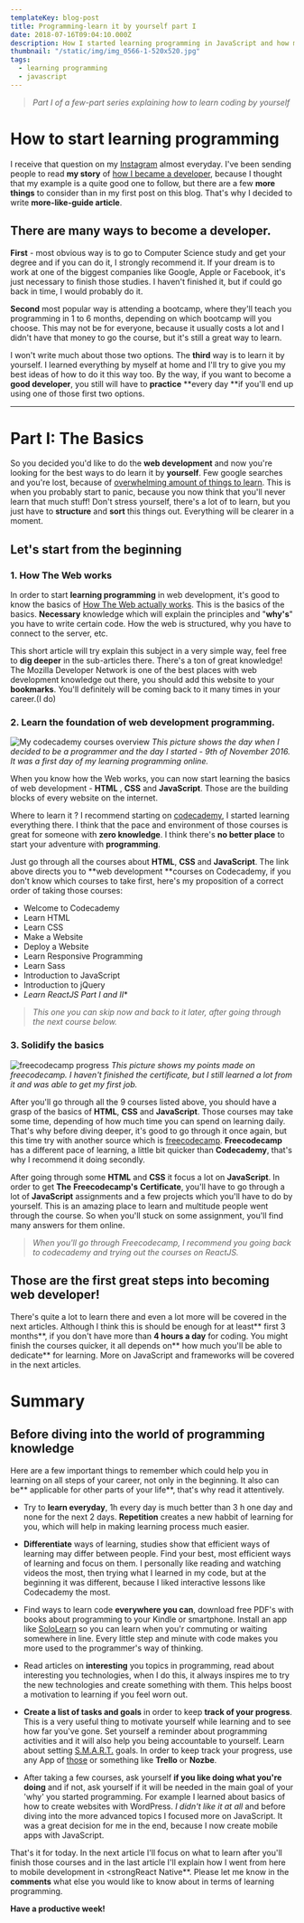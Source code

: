 ```yaml
---
templateKey: blog-post
title: Programming-learn it by yourself part I
date: 2018-07-16T09:04:10.000Z
description: How I started learning programming in JavaScript and how my web development preparation led to mobile development.
thumbnail: "/static/img/img_0566-1-520x520.jpg"
tags:
  - learning programming
  - javascript
---
```


>*Part I of a few-part series explaining how to learn coding by yourself*

# How to start learning programming

I receive that question on my [Instagram](https://www.instagram.com/selfmadedeveloper/) almost everyday. I've been sending people to read **my story** of [how I became a developer](https://selfmadedeveloper.com/how-i-became-selfmade-developer/), because I thought that my example is a quite good one to follow, but there are a few **more things** to consider than in my first post on this blog. That's why I decided to write **more-like-guide article**.

## **There are many ways to become a developer.**

**First** - most obvious way is to go to Computer Science study and get your degree and if you can do it, I strongly recommend it. If your dream is to work at one of the biggest companies like Google, Apple or Facebook, it's just necessary to finish those studies. I haven't finished it, but if could go back in time, I would probably do it.

**Second** most popular way is attending a bootcamp, where they'll teach you programming in 1 to 6 months, depending on which bootcamp will you choose. This may not be for everyone, because it usually costs a lot and I didn't have that money to go the course, but it's still a great way to learn.

I won't write much about those two options. The **third** way is to learn it by yourself. I learned everything by myself at home and I'll try to give you my best ideas of how to do it this way too. By the way, if you want to become a **good developer**, you still will have to **practice** **every day **if you'll end up using one of those first two options.

___

# Part I: The Basics

So you decided you'd like to do the **web development** and now you're looking for the best ways to do learn it by **yourself**. Few google searches and you're lost, because of [overwhelming amount of things to learn](https://codeburst.io/the-2018-web-developer-roadmap-826b1b806e8d). This is when you probably start to panic, because you now think that you'll never learn that much stuff! Don't stress yourself, there's a lot of to learn, but you just have to **structure** and **sort** this things out. Everything will be clearer in a moment.

## Let's start from the beginning

### **1. How The Web works**

In order to start **learning programming** in web development, it's good to know the basics of [How The Web actually works](https://developer.mozilla.org/en-US/docs/Learn/Getting_started_with_the_web/How_the_Web_works). This is the basics of the basics. **Necessary** knowledge which will explain the principles and "**why's**" you have to write certain code. How the web is structured, why you have to connect to the server, etc.

This short article will try explain this subject in a very simple way, feel free to **dig deeper** in the sub-articles there. There's a ton of great knowledge! The Mozilla Developer Network is one of the best places with web development knowledge out there, you should add this website to your **bookmarks**. You'll definitely will be coming back to it many times in your career.(I do)

### **2. Learn the foundation of web development programming.**

![My codecademy courses overview](/static/img/codecademy-screen.png)
 *This picture shows the day when I decided to be a programmer and the day I started - 9th of November 2016. It was a first day of my learning programming online.*

When you know how the Web works, you can now start learning the basics of web development - **HTML** , **CSS** and **JavaScript**. Those are the building blocks of every website on the internet.

Where to learn it ? I recommend starting on [codecademy](https://www.codecademy.com/catalog/subject/web-development), I started learning everything there. I think that the pace and environment of those courses is great for someone with **zero knowledge**. I think there's **no better place** to start your adventure with **programming**.

Just go through all the courses about **HTML**, **CSS** and **JavaScript**. The link above directs you to **web development **courses on Codecademy, if you don't know which courses to take first, here's my proposition of a correct order of taking those courses:

- Welcome to Codecademy
- Learn HTML
- Learn CSS
- Make a Website
- Deploy a Website
- Learn Responsive Programming
- Learn Sass
- Introduction to JavaScript
- Introduction to jQuery
- *Learn ReactJS Part I and II**

>*This one you can skip now and back to it later, after going through the next course below.*

### **3. Solidify the basics**

![freecodecamp progress](/static/img/freecodecamp-progress.png)
*This picture shows my points made on freecodecamp. I haven't finished the certificate, but I still learned a lot from it and was able to get my first job.*

After you'll go through all the 9 courses listed above, you should have a grasp of the basics of **HTML**, **CSS** and **JavaScript**. Those courses may take some time, depending of how much time you can spend on learning daily. That's why before diving deeper, it's good to go through it once again, but this time try with another source which is [freecodecamp](https://www.freecodecamp.org/). **Freecodecamp** has a different pace of learning, a little bit quicker than **Codecademy**, that's why I recommend it doing secondly.

After going through some **HTML** and **CSS** it focus a lot on **JavaScript**. In order to get **The** **Freecodecamp's** **Certificate**, you'll have to go through a lot of **JavaScript** assignments and a few projects which you'll have to do by yourself. This is an amazing place to learn and multitude people went through the course. So when you'll stuck on some assignment, you'll find many answers for them online.

>*When you'll go through Freecodecamp, I recommend you going back to codecademy and trying out the courses on ReactJS.*

## **Those are the first great steps into becoming web developer!**

There's quite a lot to learn there and even a lot more will be covered in the next articles. Although I think this is should be enough for at least** first 3 months**, if you don't have more than **4 hours a day** for coding. You might finish the courses quicker, it all depends on** how much you'll be able to dedicate** for learning. More on JavaScript and frameworks will be covered in the next articles.

# Summary

## **Before diving into the world of programming knowledge**

Here are a few important things to remember which could help you in learning on all steps of your career, not only in the beginning. It also can be** applicable for other parts of your life**, that's why read it attentively.

- Try to **learn everyday**, 1h every day is much better than 3 h one day and none for the next 2 days. **Repetition** creates a new habbit of learning for you, which will help in making learning process much easier.

- **Differentiate** ways of learning, studies show that efficient ways of learning may differ between people. Find your best, most efficient ways of learning and focus on them. I personally like reading and watching videos the most, then trying what I learned in my code, but at the beginning it was different, because I liked interactive lessons like Codecademy the most.

- Find ways to learn code **everywhere you can**, download free PDF's with books about programming to your Kindle or smartphone. Install an app like [SoloLearn](https://www.sololearn.com/) so you can learn when you'r commuting or waiting somewhere in line. Every little step and minute with code makes you more used to the programmer's way of thinking.

- Read articles on **interesting** you topics in programming, read about interesting you technologies, when I do this, it always inspires me to try the new technologies and create something with them. This helps boost a motivation to learning if you feel worn out.

- **Create a list of tasks and goals** in order to keep **track of your progress**. This is a very useful thing to motivate yourself while learning and to see how far you've gone. Set yourself a reminder about programming activities and it will also help you being accountable to yourself. Learn about setting [S.M.A.R.T.](www.projectsmart.co.uk/smart-goals.php) goals. In order to keep track your progress, use any App of [those](https://www.lifewire.com/best-goal-setting-apps-3485941) or something like **Trello** or **Nozbe**.

- After taking a few courses, ask yourself **if you like doing what you're doing** and if not, ask yourself if it will be needed in the main goal of your 'why' you started programming. For example I learned about basics of how to create websites with WordPress. *I didn't like it at all* and before diving into the more advanced topics I focused more on JavaScript. It was a great decision for me in the end, because I now create mobile apps with JavaScript.

That's it for today. In the next article I'll focus on what to learn after you'll finish those courses and in the last article I'll explain how I went from here to mobile development in <strongReact Native**. Please let me know in the **comments** what else you would like to know about in terms of learning programming.

**Have a productive week!**
